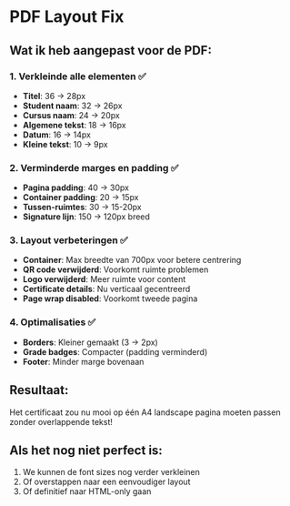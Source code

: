 # PDF Layout Fix

## Wat ik heb aangepast voor de PDF:

### 1. Verkleinde alle elementen ✅
- **Titel**: 36 → 28px
- **Student naam**: 32 → 26px  
- **Cursus naam**: 24 → 20px
- **Algemene tekst**: 18 → 16px
- **Datum**: 16 → 14px
- **Kleine tekst**: 10 → 9px

### 2. Verminderde marges en padding ✅
- **Pagina padding**: 40 → 30px
- **Container padding**: 20 → 15px
- **Tussen-ruimtes**: 30 → 15-20px
- **Signature lijn**: 150 → 120px breed

### 3. Layout verbeteringen ✅
- **Container**: Max breedte van 700px voor betere centrering
- **QR code verwijderd**: Voorkomt ruimte problemen
- **Logo verwijderd**: Meer ruimte voor content
- **Certificate details**: Nu verticaal gecentreerd
- **Page wrap disabled**: Voorkomt tweede pagina

### 4. Optimalisaties ✅
- **Borders**: Kleiner gemaakt (3 → 2px)
- **Grade badges**: Compacter (padding verminderd)
- **Footer**: Minder marge bovenaan

## Resultaat:
Het certificaat zou nu mooi op één A4 landscape pagina moeten passen zonder overlappende tekst!

## Als het nog niet perfect is:
1. We kunnen de font sizes nog verder verkleinen
2. Of overstappen naar een eenvoudiger layout
3. Of definitief naar HTML-only gaan